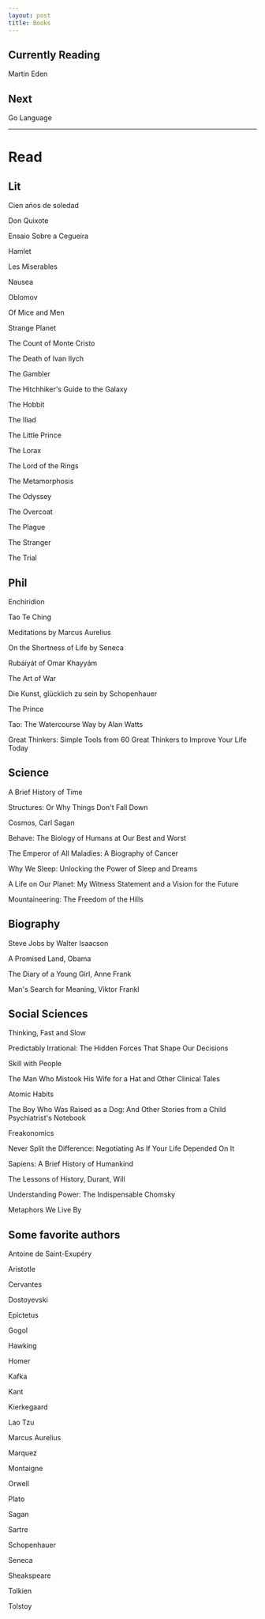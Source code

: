 ```yaml
---
layout: post
title: Books  
---
```


## Currently Reading 

Martin Eden 

## Next 

Go Language 

---
# Read 

## Lit 

Cien años de soledad 

Don Quixote

Ensaio Sobre a Cegueira

Hamlet

Les Miserables

Nausea

Oblomov

Of Mice and Men

Strange Planet

The Count of Monte Cristo

The Death of Ivan Ilych

The Gambler

The Hitchhiker's Guide to the Galaxy

The Hobbit 

The Iliad

The Little Prince

The Lorax

The Lord of the Rings

The Metamorphosis

The Odyssey

The Overcoat

The Plague

The Stranger

The Trial


## Phil

Enchiridion 

Tao Te Ching

Meditations by Marcus Aurelius 

On the Shortness of Life by Seneca 

Rubáiyát of Omar Khayyám

The Art of War

Die Kunst, glücklich zu sein by Schopenhauer

The Prince

Tao: The Watercourse Way by Alan Watts

Great Thinkers: Simple Tools from 60 Great Thinkers to Improve Your Life Today


## Science 

A Brief History of Time

Structures: Or Why Things Don't Fall Down

Cosmos, Carl Sagan

Behave: The Biology of Humans at Our Best and Worst

The Emperor of All Maladies: A Biography of Cancer

Why We Sleep: Unlocking the Power of Sleep and Dreams

A Life on Our Planet: My Witness Statement and a Vision for the Future

Mountaineering: The Freedom of the Hills


## Biography 

Steve Jobs by Walter Isaacson 

A Promised Land, Obama

The Diary of a Young Girl, Anne Frank

Man's Search for Meaning, Viktor Frankl

## Social Sciences

Thinking, Fast and Slow

Predictably Irrational: The Hidden Forces That Shape Our Decisions

Skill with People

The Man Who Mistook His Wife for a Hat and Other Clinical Tales

Atomic Habits

The Boy Who Was Raised as a Dog: And Other Stories from a Child Psychiatrist's Notebook

Freakonomics

Never Split the Difference: Negotiating As If Your Life Depended On It

Sapiens: A Brief History of Humankind

The Lessons of History, Durant, Will

Understanding Power: The Indispensable Chomsky

Metaphors We Live By

## Some favorite authors

Antoine de Saint-Exupéry

Aristotle

Cervantes

Dostoyevski

Epictetus

Gogol

Hawking

Homer

Kafka

Kant

Kierkegaard

Lao Tzu

Marcus Aurelius

Marquez

Montaigne

Orwell

Plato

Sagan

Sartre

Schopenhauer

Seneca

Sheakspeare

Tolkien

Tolstoy


